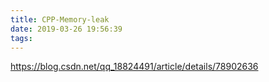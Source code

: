 ```yaml
---
title: CPP-Memory-leak
date: 2019-03-26 19:56:39
tags:
---
```



https://blog.csdn.net/qq_18824491/article/details/78902636